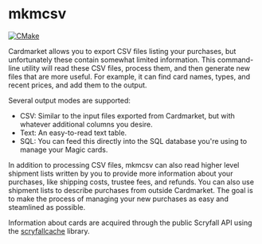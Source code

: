 # mkmcsv
[![CMake](https://github.com/demogorgon1/mkmcsv/actions/workflows/cmake.yml/badge.svg)](https://github.com/demogorgon1/mkmcsv/actions/workflows/cmake.yml)

Cardmarket allows you to export CSV files listing your purchases, but unfortunately these contain somewhat limited information. This command-line utility will read these CSV files, process them, and then generate new files that are more useful. For example, it can find card names, types, and recent prices, and add them to the output. 

Several output modes are supported:

- CSV: Similar to the input files exported from Cardmarket, but with whatever additional columns you desire.
- Text: An easy-to-read text table.
- SQL: You can feed this directly into the SQL database you're using to manage your Magic cards. 

In addition to processing CSV files, mkmcsv can also read higher level shipment lists written by you to provide more information about your purchases, like shipping costs, trustee fees, and refunds. You can also use shipment lists to describe purchases from outside Cardmarket. The goal is to make the process of managing your new purchases as easy and steamlined as possible.

Information about cards are acquired through the public Scryfall API using the [scryfallcache](https://github.com/demogorgon1/scryfallcache) library.
